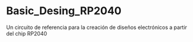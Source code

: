 # Basic_Desing_RP2040
Un circuito de referencia para la creación de diseños electrónicos a partir del chip RP2040
